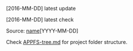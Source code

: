 [2016-MM-DD] latest update

[2016-MM-DD] latest check

Source: [name](url)[YYYY-MM-DD]

Check [APPFS-tree.md](./APPFS-tree.md) for project folder structure.